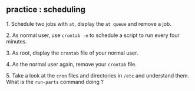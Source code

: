 ## practice : scheduling

1\. Schedule two jobs with `at`, display the `at queue` and remove a
job.

2\. As normal user, use `crontab -e` to schedule a script to run every
four minutes.

3\. As root, display the `crontab` file of your normal user.

4\. As the normal user again, remove your `crontab` file.

5\. Take a look at the `cron` files and directories in `/etc` and
understand them. What is the `run-parts` command doing ?
